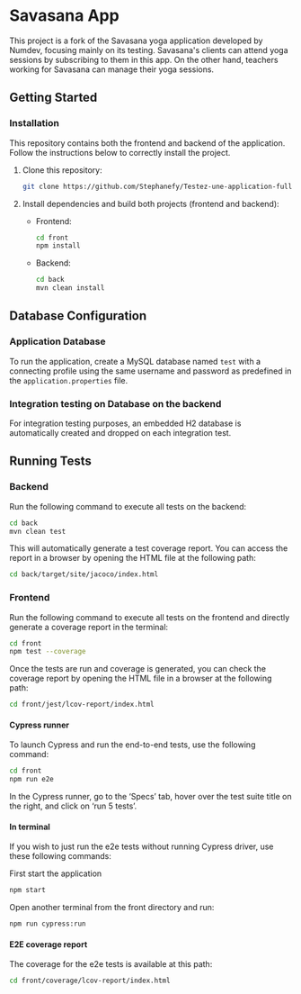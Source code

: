 

# Savasana App

This project is a fork of the Savasana yoga application developed by Numdev, focusing mainly on its testing. Savasana's clients can attend yoga sessions by subscribing to them in this app. On the other hand, teachers working for Savasana can manage their yoga sessions.

## Getting Started

### Installation

This repository contains both the frontend and backend of the application. Follow the instructions below to correctly install the project.

1. Clone this repository:
   ```sh
   git clone https://github.com/Stephanefy/Testez-une-application-full-stack-sfy.git
   ```

2. Install dependencies and build both projects (frontend and backend):

   - Frontend:
     ```sh
     cd front
     npm install
     ```

   - Backend:
     ```sh
     cd back
     mvn clean install
     ```

## Database Configuration

### Application Database

To run the application, create a MySQL database named `test` with a connecting profile using the same username and password as predefined in the `application.properties` file.

### Integration testing on Database on the backend

For integration testing purposes, an embedded H2 database is automatically created and dropped on each integration test.

## Running Tests

### Backend

Run the following command to execute all tests on the backend:
```sh
cd back
mvn clean test
```

This will automatically generate a test coverage report. You can access the report in a browser by opening the HTML file at the following path:
```sh
cd back/target/site/jacoco/index.html
```

### Frontend

Run the following command to execute all tests on the frontend and directly generate a coverage report in the terminal:

```sh
cd front
npm test --coverage
```

Once the tests are run and coverage is generated, you can check the coverage report by opening the HTML file in a browser at the following path:

```sh
cd front/jest/lcov-report/index.html
```
#### Cypress runner
To launch Cypress and run the end-to-end tests, use the following command:

```sh
cd front
npm run e2e
```

In the Cypress runner, go to the ‘Specs’ tab, hover over the test suite title on the right, and click on ‘run 5 tests’.

#### In terminal
If you wish to just run the e2e tests without running Cypress driver, use these following commands:

First start the application

```sh
npm start
```

Open another terminal from the front directory and run:

```sh  
npm run cypress:run
```

#### E2E coverage report

The coverage for the e2e tests is available at this path:

```sh 
cd front/coverage/lcov-report/index.html
```

